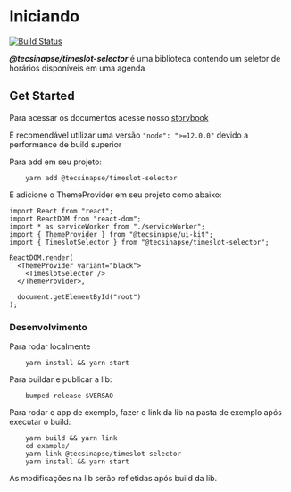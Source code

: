 # Iniciando

[![Build Status](https://travis-ci.org/tecsinapse/timeslot-selector.svg?branch=master)](https://travis-ci.org/tecsinapse/timeslot-selector)



***@tecsinapse/timeslot-selector*** é uma biblioteca contendo um seletor de horários disponíveis em uma agenda

## Get Started

Para acessar os documentos acesse nosso [storybook](https://github.com/tecsinapse/timeslot-selector)

É recomendável utilizar uma versão `"node": ">=12.0.0"` devido a performance de build superior

Para add em seu projeto:
```
    yarn add @tecsinapse/timeslot-selector
```

E adicione o ThemeProvider em seu projeto como abaixo:

```
import React from "react";
import ReactDOM from "react-dom";
import * as serviceWorker from "./serviceWorker";
import { ThemeProvider } from "@tecsinapse/ui-kit";
import { TimeslotSelector } from "@tecsinapse/timeslot-selector";

ReactDOM.render(
  <ThemeProvider variant="black">
    <TimeslotSelector />
  </ThemeProvider>,

  document.getElementById("root")
);
```

### Desenvolvimento

Para rodar localmente
```
    yarn install && yarn start
```

Para buildar e publicar a lib:
```
    bumped release $VERSAO
```

Para rodar o app de exemplo, fazer o link da lib na pasta de exemplo após executar o build:
```
    yarn build && yarn link
    cd example/
    yarn link @tecsinapse/timeslot-selector
    yarn install && yarn start
```

As modificações na lib serão refletidas após build da lib.
